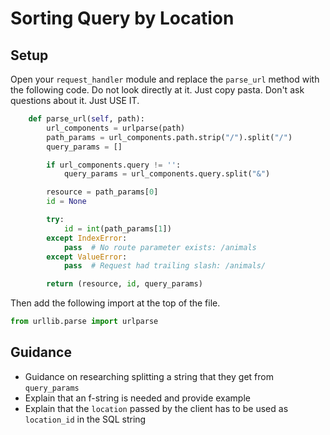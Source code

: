 # Sorting Query by Location

## Setup

Open your `request_handler` module and replace the `parse_url` method with the following code. Do not look directly at it. Just copy pasta. Don't ask questions about it. Just USE IT.

```py
    def parse_url(self, path):
        url_components = urlparse(path)
        path_params = url_components.path.strip("/").split("/")
        query_params = []

        if url_components.query != '':
            query_params = url_components.query.split("&")

        resource = path_params[0]
        id = None

        try:
            id = int(path_params[1])
        except IndexError:
            pass  # No route parameter exists: /animals
        except ValueError:
            pass  # Request had trailing slash: /animals/

        return (resource, id, query_params)
```

Then add the following import at the top of the file.

```py
from urllib.parse import urlparse
```

## Guidance

* Guidance on researching splitting a string that they get from `query_params`
* Explain that an f-string is needed and provide example
* Explain that the `location` passed by the client has to be used as `location_id` in the SQL string